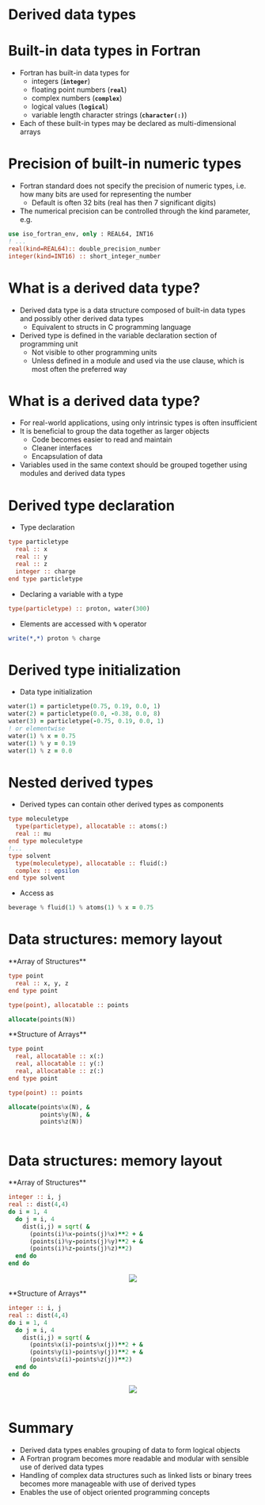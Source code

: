 # Derived data types

# Built-in data types in Fortran

- Fortran has built-in data types for
    - integers (**`integer`**)
    - floating point numbers (**`real`**)
    - complex numbers (**`complex`**)
    - logical values (**`logical`**)
    - variable length character strings (**`character(:)`**)
- Each of these built-in types may be declared as multi-dimensional arrays

# Precision of built-in numeric types

- Fortran standard does not specify the precision of numeric types, i.e.
  how many bits are used for representing the number
    - Default is often 32 bits (real has then 7 significant digits)
- The numerical precision can be controlled through the kind parameter,
  e.g. 
```fortran
use iso_fortran_env, only : REAL64, INT16 
! ... 
real(kind=REAL64):: double_precision_number
integer(kind=INT16) :: short_integer_number
```

# What is a derived data type?

- Derived data type is a data structure composed of built-in data
  types and possibly other derived data types
    - Equivalent to structs in C programming language
- Derived type is defined in the variable declaration section of
  programming unit
    - Not visible to other programming units
    - Unless defined in a module and used via the use clause, which is
      most often the preferred way

# What is a derived data type?

- For real-world applications, using only intrinsic types is often
  insufficient
- It is beneficial to group the data together as larger objects
    - Code becomes easier to read and maintain
    - Cleaner interfaces
    - Encapsulation of data
- Variables used in the same context should be grouped together using
  modules and derived data types

# Derived type declaration

  - Type declaration 

``` fortran
type particletype
  real :: x 
  real :: y
  real :: z
  integer :: charge 
end type particletype
```
- Declaring a variable with a type 
``` fortran
type(particletype) :: proton, water(300)
```
- Elements are accessed with **`%`** operator 
``` fortran
write(*,*) proton % charge
```

# Derived type initialization

- Data type initialization 

``` fortran
water(1) = particletype(0.75, 0.19, 0.0, 1)
water(2) = particletype(0.0, -0.38, 0.0, 8) 
water(3) = particletype(-0.75, 0.19, 0.0, 1) 
! or elementwise
water(1) % x = 0.75 
water(1) % y = 0.19 
water(1) % z = 0.0
```

# Nested derived types

- Derived types can contain other derived types as components 
``` fortran
type moleculetype 
  type(particletype), allocatable :: atoms(:) 
  real :: mu
end type moleculetype 
!... 
type solvent 
  type(moleculetype), allocatable :: fluid(:)
  complex :: epsilon 
end type solvent
```
- Access as 
``` fortran
beverage % fluid(1) % atoms(1) % x = 0.75
```

# Data structures: memory layout

<div class="column">
**Array of Structures**

``` fortran
type point 
  real :: x, y, z
end type point

type(point), allocatable :: points

allocate(points(N))
```
</div>
<div class="column">
**Structure of Arrays**

``` fortran
type point 
  real, allocatable :: x(:) 
  real, allocatable :: y(:) 
  real, allocatable :: z(:)
end type point

type(point) :: points

allocate(points%x(N), & 
         points%y(N), & 
         points%z(N))
```

</div>

# Data structures: memory layout

<div class="column">
**Array of Structures**

``` fortran
integer :: i, j
real :: dist(4,4)
do i = 1, 4
  do j = i, 4 
    dist(i,j) = sqrt( & 
      (points(i)%x-points(j)%x)**2 + &
      (points(i)%y-points(j)%y)**2 + &
      (points(i)%z-points(j)%z)**2)
  end do
end do
```
<center>

![](img/fortran_mem_layout_scattered.png)

</center>

</div>
<div class="column">
**Structure of Arrays**

``` fortran
integer :: i, j
real :: dist(4,4)
do i = 1, 4
  do j = i, 4 
    dist(i,j) = sqrt( & 
      (points%x(i)-points%x(j))**2 + &
      (points%y(i)-points%y(j))**2 + &
      (points%z(i)-points%z(j))**2)
  end do
end do
```

<center>

![](img/fortran_mem_layout_contiguous.png)

</center>

</div>

# Summary

- Derived data types enables grouping of data to form logical objects
- A Fortran program becomes more readable and modular with sensible
  use of derived data types
- Handling of complex data structures such as linked lists or binary
  trees becomes more manageable with use of derived types
- Enables the use of object oriented programming concepts

